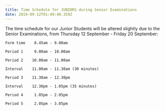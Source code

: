 ```yaml
---
title: Time Schedule for JUNIORS during Senior Examinations
date: 2019-09-12T01:49:40.359Z
---
```

The time schedule for our Junior Students will be altered slightly due to the Senior Examinations, from Thursday 12 September - Friday 20 September:

```
Form time    8.45am - 9.00am
```

```
Period 1     9.00am - 10.00am
```

```
Period 2    10.00am - 11.00am
```

```
Interval    11.00am - 11.30am (30 minutes)
```

```
Period 3    11.30am - 12.30pm
```

```
Interval    12.30pm - 1.05pm (35 minutes)
```

```
Period 4     1.05pm - 2.05pm
```

```
Period 5     2.05pm - 3.05pm
```

